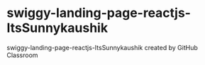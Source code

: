 # swiggy-landing-page-reactjs-ItsSunnykaushik
swiggy-landing-page-reactjs-ItsSunnykaushik created by GitHub Classroom
